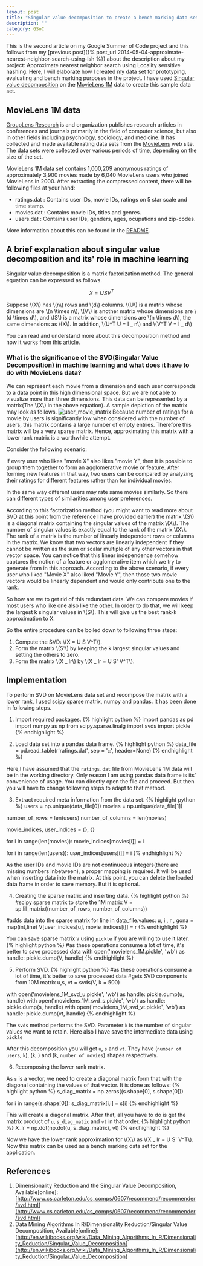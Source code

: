 ```yaml
---
layout: post
title: "Singular value decomposition to create a bench marking data set from MovieLens data"
description: ""
category: GSoC
---
```

This is the second article on my Google Summer of Code project and this follows from my [previous post]({% post_url 2014-05-04-approximate-nearest-neighbor-search-using-lsh %}) about the description about my project: Approximate nearest neighbor search using Locality sensitive hashing. Here, I will elaborate how I created my data set for prototyping, evaluating and bench marking purposes in the project. I have used [Singular value decomposition](http://en.wikipedia.org/wiki/Singular_value_decomposition) on the [MovieLens 1M](http://grouplens.org/datasets/movielens/) data to create this sample data set.

## MovieLens 1M data

[GroupLens Research](http://grouplens.org/) is and organization publishes research articles in conferences and journals primarily in the field of computer science, but also in other fields including psychology, sociology, and medicine. It has collected and made available rating data sets from the [MovieLens](http://movielens.org) web site. The data sets were collected over various periods of time, depending on the size of the set.

MovieLens 1M data set contains 1,000,209 anonymous ratings of approximately 3,900 movies made by 6,040 MovieLens users who joined MovieLens in 2000. After extracting the compressed content, there will be following files at your hand:

* ratings.dat : Contains user IDs, movie IDs, ratings on 5 star scale and time stamp.
* movies.dat  : Contains movie IDs, titles and genres.
* users.dat   : Contains user IDs, genders, ages, ocupations and zip-codes.

More information about this can be found in the [README](http://files.grouplens.org/datasets/movielens/ml-1m-README.txt). 

## A brief explanation about singular value decomposition and its' role in machine learning

Singular value decomposition is a matrix factorization method. The general equation can be expressed as follows.

$$X = USV^T$$

Suppose \\(X\\) has \\(n\\) rows and \\(d\\) columns. \\(U\\) is a matrix whose dimensions are \\(n \times n\\), \\(V\\) is another matrix whose dimensions are \\(d \times d\\), and \\(S\\) is a matrix whose dimensions are \\(n \times d\\), the same dimensions as \\(X\\). 
In addition, \\(U^T U = I _ n\\) and \\(V^T V = I _ d\\)

You can read and understand more about this decomposition method and how it works from this [article](http://en.wikibooks.org/wiki/Data_Mining_Algorithms_In_R/Dimensionality_Reduction/Singular_Value_Decomposition).

### What is the significance of the SVD(Singular Value Decomposition) in machine learning and what does it have to do with MovieLens data?

We can represent each movie from a dimension and each user corresponds to a data point in this high dimensional space. But we are not able to visualize more than three dimensions. This data can be represented by a matrix(The \\(X\\) in the above equation). A sample depiction of the matrix may look as follows. 
![user_movie_matrix](https://docs.google.com/drawings/d/1oBQ7iNf-c6GCYBvalyM7HXlcscX1ATz9lQsxzpHdCyQ/pub?w=960&h=720)
Because number of ratings for a movie by users is significantly low when considered with the number of users, this matrix contains a large number of empty entries. Therefore this matrix will be a very sparse matrix. Hence, approximating this matrix with a lower rank matrix is a worthwhile attempt.

Consider the following scenario:

If every user who likes "movie X" also likes "movie Y", then it is possible to group them together to form an agglomerative movie or feature. After forming new features in that way, two users can be compared by analyzing their ratings for different features rather than for individual movies.

In the same way different users may rate same movies similarly. So there can different types of similarities among user preferences.

According to this factorization method (you might want to read more about SVD at this point from the reference I have provided earlier) the matrix \\(S\\) is a diagonal matrix containing the singular values of the matrix \\(X\\). The number of singular values is exactly equal to the rank of the matrix \\(X\\). The rank of a matrix is the number of linearly independent rows or columns in the matrix. We know that two vectors are linearly independent if they cannot be written as the sum or scalar multiple of any other vectors in that vector space. You can notice that this linear independence somehow captures the notion of a feature or agglomerative item which we try to generate from in this approach. According to the above scenario, if every user who liked "Movie X" also liked "Movie Y", then those two movie vectors would be linearly dependent and would only contribute one to the rank.

So how are we to get rid of this redundant data. We can compare movies if most users who like one also like the other. In order to do that, we will keep the largest k singular values in \\(S\\). This will give us the best rank-k approximation to X. 

So the entire procedure can be boiled down to following three steps:

1. Compute the SVD: \\(X = U S V^T\\).
2. Form the matrix \\(S'\\) by keeping the k largest singular values and setting the others to zero.
3. Form the matrix \\(X _ lr\\) by \\(X _ lr = U S' V^T\\).

## Implementation

To perform SVD on MovieLens data set and recompose the matrix with a lower rank, I used scipy sparse matrix, numpy and pandas. It has been done in following steps.

1)  Import required packages.
{% highlight python %}
import pandas as pd
import numpy as np
from scipy.sparse.linalg import svds
import pickle
{% endhighlight %}

2)  Load data set into a pandas data frame.
{% highlight python %}
data_file = pd.read_table(r'ratings.dat', sep = '::', header=None)
{% endhighlight %}

Here,I have assumed that the `ratings.dat` file from MovieLens 1M data will be in the working directory. Only reason I am using pandas data frame is its' convenience of usage. You can directly open the file and proceed. But then you will have to change following steps to adapt to that method.

3)  Extract required meta information from the data set.
{% highlight python %}
users = np.unique(data_file[0])
movies = np.unique(data_file[1])
 
number_of_rows = len(users)
number_of_columns = len(movies)

movie_indices, user_indices = {}, {}
 
for i in range(len(movies)):
    movie_indices[movies[i]] = i
    
for i in range(len(users)):
    user_indices[users[i]] = i
{% endhighlight %}

As the user IDs and movie IDs are not continueous integers(there are missing numbers inbetween), a proper mapping is required. It will be used when inserting data into the matrix. At this point, you can delete the loaded data frame in order to save memory. But it is optional.

4)  Creating the sparse matrix and inserting data.
{% highlight python %}
#scipy sparse matrix to store the 1M matrix
V = sp.lil_matrix((number_of_rows, number_of_columns))

#adds data into the sparse matrix
for line in data_file.values:
    u, i , r , gona = map(int,line)
    V[user_indices[u], movie_indices[i]] = r
{% endhighlight %}

You can save sparse matrix `V` using `pickle` if you are willing to use it later. 
{% highlight python %}
#as these operations consume a lot of time, it's better to save processed data 
with open('movielens_1M.pickle', 'wb') as handle:
    pickle.dump(V, handle)
{% endhighlight %}

5)  Perform SVD.
{% highlight python %}
#as these operations consume a lot of time, it's better to save processed data 
#gets SVD components from 10M matrix
u,s, vt = svds(V, k = 500)
 
with open('movielens_1M_svd_u.pickle', 'wb') as handle:
    pickle.dump(u, handle)
with open('movielens_1M_svd_s.pickle', 'wb') as handle:
    pickle.dump(s, handle)
with open('movielens_1M_svd_vt.pickle', 'wb') as handle:
    pickle.dump(vt, handle)
{% endhighlight %}

The `svds` method performs the SVD. Parameter `k` is the number of singular values we want to retain. Here also I have save the intermediate data using `pickle`

After this decomposition you will get `u`, `s` and `vt`. They have (`number of users`, `k`), (`k`, ) and (`k`, `number of movies`) shapes respectively.

6)  Recomposing the lower rank matrix.

As `s` is a vector, we need to create a diagonal matrix form that with the diagonal containing the values of that vector. It is done as follows:
{% highlight python %}
s_diag_matrix = np.zeros((s.shape[0], s.shape[0]))

for i in range(s.shape[0]):
    s_diag_matrix[i,i] = s[i]
{% endhighlight %}

This will create a diagonal matrix. After that, all you have to do is get the matrix product of `u`, `s_diag_matix` and `vt` in that order.
{% highlight python %}
X_lr = np.dot(np.dot(u, s_diag_matrix), vt)
{% endhighlight %}

Now we have the lower rank approximation for \\(X\\) as \\(X _ lr = U S' V^T\\). Now this matrix can be used as a bench marking data set for the application.

## References
1. Dimensionality Reduction and the Singular Value Decomposition, Available[online]: [http://www.cs.carleton.edu/cs_comps/0607/recommend/recommender/svd.html](http://www.cs.carleton.edu/cs_comps/0607/recommend/recommender/svd.html)
2. Data Mining Algorithms In R/Dimensionality Reduction/Singular Value Decomposition, Available[online]: [http://en.wikibooks.org/wiki/Data_Mining_Algorithms_In_R/Dimensionality_Reduction/Singular_Value_Decomposition](http://en.wikibooks.org/wiki/Data_Mining_Algorithms_In_R/Dimensionality_Reduction/Singular_Value_Decomposition)


